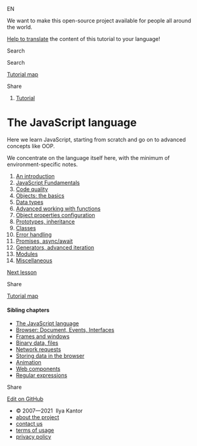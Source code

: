 EN


<!-- -->


We want to make this open-source project available for people all around the world.

[Help to translate](https://javascript.info/translate) the content of this tutorial to your language!



Search

Search

<a href="/tutorial/map" class="map"><span class="map__text">Tutorial map</span></a>

<span class="share-icons__title">Share</span><a href="https://twitter.com/share?url=https%3A%2F%2Fjavascript.info%2Fjs" class="share share_tw"></a><a href="https://www.facebook.com/sharer/sharer.php?s=100&amp;p%5Burl%5D=https%3A%2F%2Fjavascript.info%2Fjs" class="share share_fb"></a>


1.  <a href="/" class="breadcrumbs__link"><span class="breadcrumbs__hidden-text">Tutorial</span></a>

# The JavaScript language

Here we learn JavaScript, starting from scratch and go on to advanced concepts like OOP.

We concentrate on the language itself here, with the minimum of environment-specific notes.

1.  <a href="/getting-started" class="lessons-list__link">An introduction</a>
2.  <a href="/first-steps" class="lessons-list__link">JavaScript Fundamentals</a>
3.  <a href="/code-quality" class="lessons-list__link">Code quality</a>
4.  <a href="/object-basics" class="lessons-list__link">Objects: the basics</a>
5.  <a href="/data-types" class="lessons-list__link">Data types</a>
6.  <a href="/advanced-functions" class="lessons-list__link">Advanced working with functions</a>
7.  <a href="/object-properties" class="lessons-list__link">Object properties configuration</a>
8.  <a href="/prototypes" class="lessons-list__link">Prototypes, inheritance</a>
9.  <a href="/classes" class="lessons-list__link">Classes</a>
10. <a href="/error-handling" class="lessons-list__link">Error handling</a>
11. <a href="/async" class="lessons-list__link">Promises, async/await</a>
12. <a href="/generators-iterators" class="lessons-list__link">Generators, advanced iteration</a>
13. <a href="/modules" class="lessons-list__link">Modules</a>
14. <a href="/js-misc" class="lessons-list__link">Miscellaneous</a>

<a href="/getting-started" class="page__nav page__nav_next"><span class="page__nav-text"><span class="page__nav-text-shortcut"></span></span><span class="page__nav-text-alternate">Next lesson</span></a>

<span class="share-icons__title">Share</span><a href="https://twitter.com/share?url=https%3A%2F%2Fjavascript.info%2Fjs" class="share share_tw"></a><a href="https://www.facebook.com/sharer/sharer.php?s=100&amp;p%5Burl%5D=https%3A%2F%2Fjavascript.info%2Fjs" class="share share_fb"></a>

<a href="/tutorial/map" class="map"><span class="map__text">Tutorial map</span></a>

<a href="/tutorial/map" class="map"></a>

#### Sibling chapters

-   <a href="/js" class="sidebar__link">The JavaScript language</a>
-   <a href="/ui" class="sidebar__link">Browser: Document, Events, Interfaces</a>
-   <a href="/frames-and-windows" class="sidebar__link">Frames and windows</a>
-   <a href="/binary" class="sidebar__link">Binary data, files</a>
-   <a href="/network" class="sidebar__link">Network requests</a>
-   <a href="/data-storage" class="sidebar__link">Storing data in the browser</a>
-   <a href="/animation" class="sidebar__link">Animation</a>
-   <a href="/web-components" class="sidebar__link">Web components</a>
-   <a href="/regular-expressions" class="sidebar__link">Regular expressions</a>

Share

<a href="https://twitter.com/share?url=https%3A%2F%2Fjavascript.info%2Fjs" class="share share_tw sidebar__share"></a><a href="https://www.facebook.com/sharer/sharer.php?s=100&amp;p%5Burl%5D=https%3A%2F%2Fjavascript.info%2Fjs" class="share share_fb sidebar__share"></a>

<a href="https://github.com/javascript-tutorial/en.javascript.info/blob/master/1-js" class="sidebar__link">Edit on GitHub</a>

-   © 2007—2021  Ilya Kantor
-   <a href="/about" class="page-footer__link">about the project</a>
-   <a href="/about#contact-us" class="page-footer__link">contact us</a>
-   <a href="/terms" class="page-footer__link">terms of usage</a>
-   <a href="/privacy" class="page-footer__link">privacy policy</a>

